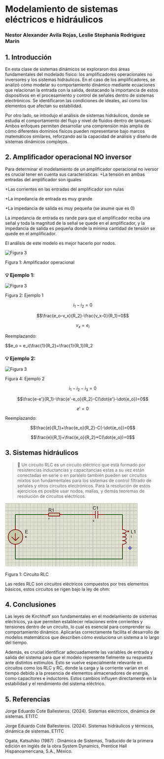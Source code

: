 # Modelamiento de sistemas eléctricos e hidráulicos
### Nestor Alexander Avila Rojas, Leslie Stephania Rodriguez Marín
## 1. Introducción
En esta clase de sistemas dinámicos se exploraron dos áreas fundamentales del modelado físico: los amplificadores operacionales no inversores y los sistemas hidráulicos. En el caso de los amplificadores, se analizó cómo modelar su comportamiento dinámico mediante ecuaciones que relacionan la entrada con la salida, destacando la importancia de estos dispositivos en el procesamiento y control de señales dentro de sistemas electrónicos. Se identificaron las condiciones de ideales, así como los elementos que afectan su estabilidad.

Por otro lado, se introdujo el análisis de sistemas hidráulicos, donde se estudia el comportamiento del flujo y nivel de fluidos dentro de tanques.  Ambos enfoques permiten desarrollar una comprensión más amplia de cómo diferentes dominios físicos pueden representarse bajo marcos matemáticos similares, reforzando así la capacidad de análisis y diseño de sistemas dinámicos complejos.
## 2. Amplificador operacional NO inversor
Para determinar el modelamiento de un amplificador operacional no iversor es crucial tener en cuenta sus características:
+La tensión en ambas entradas del amplificador son iguales

+Las corrientes en las entradas del amplificador son nulas

+La impedancia de entrada es muy grande

+La impedancia de salida es muy pequeña (se asume que es 0)

La impedancia de entrada es rande para que el amplificador reciba una señal y toda la magnitud de la señal se quede en el amplificador, y la impedancia de salida es pequeña donde la mínima cantidad de tensión se quede en el amplificador.

El análisis de este modelo es mejor hacerlo por nodos.

![Figura 3](Imagenes/OP1png)

Figura 1: Amplificador operacional

### 💡 Ejemplo 1:

![Figura 3](Imagenes/OP1png)

Figura 2: Ejemplo 1

$$i_1-i_2=0$$

$$\frac{e_o-v_x}{R_2}-\frac{v_x-0}{R_1}=0$$

$$v_x = e_i$$

Reemplazando:

$$e_o = e_i(\frac{1}{R_2}+\frac{1}{R_1})R_2

### 💡 Ejemplo 2:
![Figura 3](Imagenes/OP1png)

Figura 4: Ejemplo 2

$$i_1-i_2-i_3=0$$

$$\frac{e-e'}{R_1}-\frac{e'-e_o}{R_2}-C(\dot{e'}-\dot{e_o})=0$$

$$e'=0$$

Reemplazando:

$$\frac{e}{R_1}+\frac{e_o}{R_2}-C(-\dot{e_o})=0$$

$$\frac{e}{R_1}+\frac{e_o}{R_2}+C(\dot{e_o})=0$$

## 3. Sistemas hidráulicos
>🔑 Un circuito RLC es un circuito eléctrico que está formado por resistencias inductancias y capacitancias estas a su vez están conectadas en serie o en paralelo también pueden ser circuitos mixtos son fundamentales para los sistemas de control filtrado de señales y otros circuitos electrónicos. Para la resolución de estos ejercicios es posible usar nodos, mallas, y demás teoremas de resolución de circuitos eléctricos.
>
![Figura 1](Imagenesf/rlc.png)

Figura 1: Circuito RLC

Las redes RLC son circuitos eléctricos compuestos por tres elementos básicos, estos circuitos se rigen bajo la ley de ohm:



## 4. Conclusiones
Las leyes de Kirchhoff son fundamentales en el modelamiento de sistemas eléctricos, ya que permiten establecer relaciones entre corrientes y tensiones dentro de un circuito, lo cual es esencial para comprender su comportamiento dinámico. Aplicarlas correctamente facilita el desarrollo de modelos matemáticos que describen cómo evoluciona un sistema a lo largo del tiempo.

Además, es crucial identificar adecuadamente las variables de entrada y salida del sistema para que el modelo represente fielmente su respuesta ante distintos estímulos. Esto se vuelve especialmente relevante en circuitos como los RLC y RC, donde la carga y la corriente varían en el tiempo debido a la presencia de elementos almacenadores de energía, como capacitores e inductores. Estos cambios influyen directamente en la estabilidad y el rendimiento del sistema eléctrico.
## 5. Referencias
Jorge Eduardo Cote Ballesteros. (2024). Sistemas eléctricos, dinámica de sistemas. ETITC

Jorge Eduardo Cote Ballesteros. (2024). Sistemas hidráulicos y térmicos, dinámica de sistemas. ETITC

Ogata, Katsuhiko (1987) : Dinámica de Sistemas, Traducido de la primera edición en inglés de la obra System Dynamics, Prentice Hall Hispanoamericana, S.A., México.


